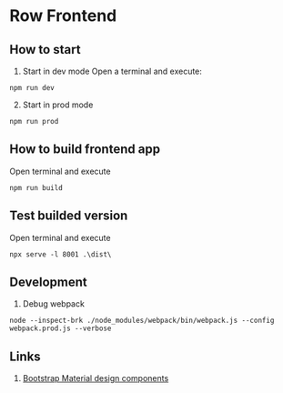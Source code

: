 # Row Frontend

## How to start
1. Start in dev mode
Open a terminal and execute:
```
npm run dev
```

2. Start in prod mode
```
npm run prod
```
## How to build frontend app
Open terminal and execute
```
npm run build
```

## Test builded version
Open terminal and execute
```
npx serve -l 8001 .\dist\
```

## Development
1. Debug webpack
```
node --inspect-brk ./node_modules/webpack/bin/webpack.js --config webpack.prod.js --verbose
```

## Links
1. [Bootstrap Material design components](https://fezvrasta.github.io/bootstrap-material-design/)